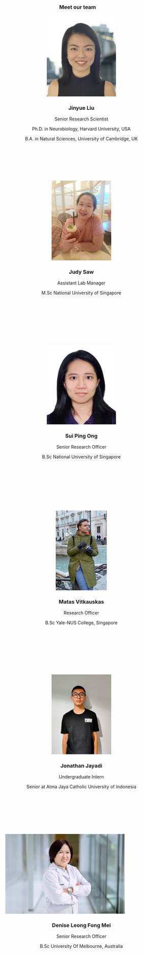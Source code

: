<meta name="viewport" content="width=device-width, initial-scale=1.0">
<link href="//maxcdn.bootstrapcdn.com/bootstrap/4.1.1/css/bootstrap.min.css" rel="stylesheet" id="bootstrap-css">
<script src="//maxcdn.bootstrapcdn.com/bootstrap/4.1.1/js/bootstrap.min.js"></script>
<script src="//cdnjs.cloudflare.com/ajax/libs/jquery/3.2.1/jquery.min.js"></script>
<link rel="stylesheet" href="https://stackpath.bootstrapcdn.com/font-awesome/4.7.0/css/font-awesome.min.css">
<link rel="stylesheet" type="text/css" href="css/main.css">
 
 <!--text and image-->
 <div class="container">
    <!--Meet out team-->
    <h3 style="text-align:center"> Meet our team </h3>
    <!--List of teammates-->
    <ul class="row" style="margin:20px 0;">
      <!--Jinyue-->
      <li class="col-12 col-md-6 col-lg-4" style="list-style-type: none">
          <div class="cnt-block equal-hight" style="height: 500px;">
            <figure style="margin:auto;text-align:center;">
            <!--img-->
            <img src="resources/Liu Jinyue.jpg"  
            height="250px" class="img-responsive" alt="">
            </figure>
            <h3 style="text-align:center">Jinyue Liu</h3>
            <p style="text-align:center">Senior Research Scientist</p>
            <p style="text-align:center">Ph.D. in Neurobiology, Harvard University, USA </p>
            <p style="text-align:center">B.A. in Natural Sciences, University of Cambridge, UK </p>
          </div>
      </li>
       <!--Judy-->
      <li class="col-12 col-md-6 col-lg-4" style="list-style-type: none">
          <div class="cnt-block equal-hight" style="height: 500px;">
            <figure style = "text-align:center;">
            <!--img-->
            <img src="resources/judy photo.jfif" height="250px" class="img-responsive" alt="">
            </figure>
            <h3 style="text-align:center">Judy Saw</h3>
            <p style="text-align:center">Assistant Lab Manager</p>
            <p style="text-align:center">M.Sc National University of Singapore</p>
            <p style="text-align:center"> </p>
        </div>
      </li>
       <!--Sui Ping-->
      <li class="col-12 col-md-6 col-lg-4" style="list-style-type: none">
          <div class="cnt-block equal-hight" style="height: 500px;">
            <figure style = "text-align:center;">
            <!--img-->
            <img src="resources/Ong Sui Ping.jpg" height="250px"
            class="img-responsive" alt="">
            </figure>
            <h3 style="text-align:center">Sui Ping Ong</h3>
            <p style="text-align:center">Senior Research Officer</p>
            <p style="text-align:center">B.Sc National University of Singapore</p>
          </div>
      </li>
    </ul>
    <!--dummy row to hold future teammates-->
    <ul class="row" style="margin:20px 0">
    <!--Matas-->
      <li class="col-12 col-md-6 col-lg-4" style="list-style-type: none">
          <div class="cnt-block equal-hight" style="height: 500px;">
            <figure style = "text-align:center;">
            <!--img-->
            <img src="resources/matas_photo_2.jpg" height="250px" 
            class="img-responsive" alt="">
            </figure>
            <h3 style="text-align:center">Matas Vitkauskas</h3>
            <p style="text-align:center">Research Officer</p>
            <p style="text-align:center">B.Sc Yale-NUS College, Singapore</p>
          </div>
      </li>
      <!--Jonathan-->
      <li class="col-12 col-md-6 col-lg-4" style="list-style-type: none">
          <div class="cnt-block equal-hight" style="height: 500px;">
            <figure style = "text-align:center;">
            <!--img-->
            <img src="resources/jonathan_photo.jfif" height="250px"
            class="img-responsive" alt="">
            </figure>
            <h3 style="text-align:center">Jonathan Jayadi</h3>
            <p style="text-align:center">Undergraduate Intern</p>
            <p style="text-align:center">Senior at Atma Jaya Catholic University of Indonesia</p>
          </div>
      </li> 
      <!--Denise>
      <li class="col-12 col-md-6 col-lg-4" style="list-style-type: none">
          <div class="cnt-block equal-hight" style="height: 500px;">
            <figure style = "text-align:center;">
            <!--img-->
            <img src="resources/Denise_photo.png" height="250px"
            class="img-responsive" alt="">
            </figure>
            <h3 style="text-align:center">Denise Leong Fong Mei</h3>
            <p style="text-align:center">Senior Research Officer</p>
            <p style="text-align:center">B.Sc University Of Melbourne, Australia</p>
          </div>
      </li>         
    </ul>
  </div>
